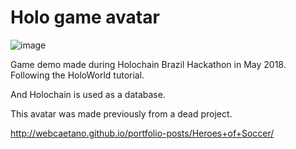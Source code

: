 # Holo game avatar

![image](https://user-images.githubusercontent.com/2578320/39971306-23291b74-56cf-11e8-9081-76cc8432c61f.png)

Game demo made during Holochain Brazil Hackathon in May 2018.
Following the HoloWorld tutorial.

And Holochain is used as a database.

This avatar was made previously from a dead project.

http://webcaetano.github.io/portfolio-posts/Heroes+of+Soccer/
